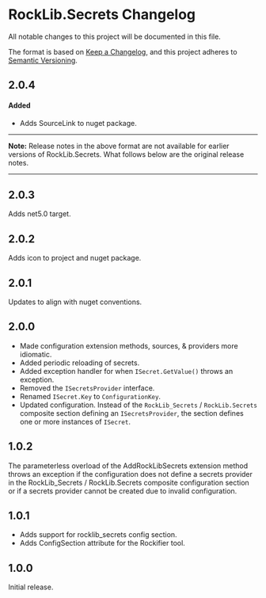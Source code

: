# RockLib.Secrets Changelog

All notable changes to this project will be documented in this file.

The format is based on [Keep a Changelog](https://keepachangelog.com/en/1.0.0/),
and this project adheres to [Semantic Versioning](https://semver.org/spec/v2.0.0.html).

## 2.0.4

#### Added

- Adds SourceLink to nuget package.

----

**Note:** Release notes in the above format are not available for earlier versions of
RockLib.Secrets. What follows below are the original release notes.

----

## 2.0.3

Adds net5.0 target.

## 2.0.2

Adds icon to project and nuget package.

## 2.0.1

Updates to align with nuget conventions.

## 2.0.0

- Made configuration extension methods, sources, & providers more idiomatic.
- Added periodic reloading of secrets.
- Added exception handler for when `ISecret.GetValue()` throws an exception.
- Removed the `ISecretsProvider` interface.
- Renamed `ISecret.Key` to `ConfigurationKey`.
- Updated configuration. Instead of the `RockLib_Secrets` / `RockLib.Secrets` composite section defining an `ISecretsProvider`, the section defines one or more instances of `ISecret`.

## 1.0.2

The parameterless overload of the AddRockLibSecrets extension method throws an exception if the configuration does not define a secrets provider in the RockLib_Secrets / RockLib.Secrets composite configuration section or if a secrets provider cannot be created due to invalid configuration.

## 1.0.1

- Adds support for rocklib_secrets config section.
- Adds ConfigSection attribute for the Rockifier tool.

## 1.0.0

Initial release.
